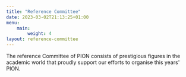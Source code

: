 ```yaml
---
title: "Reference Committee"
date: 2023-03-02T21:13:25+01:00
menu:
    main:
        weight: 4
layout: reference-committee
---
```


The reference Committee of PION consists of prestigious figures in the academic world that proudly support our efforts to organise this years' PION.
